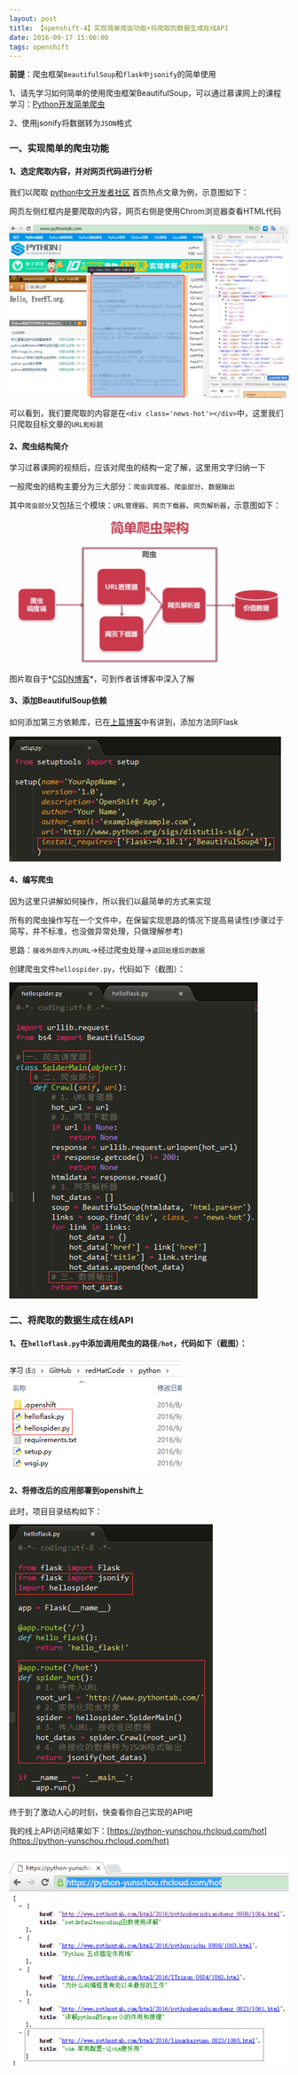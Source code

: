 ```yaml
---
layout: post
title: 【openshift-4】实现简单爬虫功能+将爬取的数据生成在线API
date: 2016-09-17 15:00:00
tags: openshift
---
```


**前提**：爬虫框架`BeautifulSoup`和`flask中jsonify`的简单使用

1、请先学习如何简单的使用爬虫框架BeautifulSoup，可以通过慕课网上的课程学习：[Python开发简单爬虫](http://www.imooc.com/learn/563)

2、使用jsonify将数据转为`JSON`格式

### 一、实现简单的爬虫功能

#### 1、选定爬取内容，并对网页代码进行分析

我们以爬取 [python中文开发者社区](http://www.pythontab.com/) 首页热点文章为例，示意图如下：

网页左侧红框内是要爬取的内容，网页右侧是使用Chrom浏览器查看HTML代码

![img](/assets/images/2016/openshift-guide-4-1.png)

可以看到，我们要爬取的内容是在```<div class='news-hot'></div>```中，这里我们只爬取目标文章的`URL和标题`

#### 2、爬虫结构简介

学习过慕课网的视频后，应该对爬虫的结构一定了解，这里用文字归纳一下

一般爬虫的结构主要分为三大部分：`爬虫调度器`、`爬虫部分`、`数据输出`

其中`爬虫部分`又包括三个模块：`URL管理器`、`网页下载器`、`网页解析器`，示意图如下：

![img](/assets/images/2016/openshift-guide-4-2.png)

图片取自于*[CSDN博客](http://blog.csdn.net/oChangWen/article/details/51957360)*，可到作者该博客中深入了解

#### 3、添加BeautifulSoup依赖

如何添加第三方依赖库，已在[上篇博客](http://yunschou.github.io/2016/09/openshift-guide-3/)中有讲到，添加方法同Flask

![img](/assets/images/2016/openshift-guide-4-3.png)

#### 4、编写爬虫

因为这里只讲解如何操作，所以我们以最简单的方式来实现

所有的爬虫操作写在一个文件中，在保留实现思路的情况下提高易读性(步骤过于简写，并不标准，也没做异常处理，只做理解参考)

思路：`接收外部传入的URL`->经过爬虫处理->`返回处理后的数据`

创建爬虫文件`hellospider.py`，代码如下（截图）：

![img](/assets/images/2016/openshift-guide-4-4.png)

### 二、将爬取的数据生成在线API

#### 1、在`helloflask.py`中添加调用爬虫的路径`/hot`，代码如下（截图）：

![img](/assets/images/2016/openshift-guide-4-5.png)

#### 2、将修改后的应用部署到openshift上

此时，项目目录结构如下：

![img](/assets/images/2016/openshift-guide-4-6.png)

终于到了激动人心的时刻，快查看你自己实现的API吧

我的线上API访问结果如下：[https://python-yunschou.rhcloud.com/hot](https://python-yunschou.rhcloud.com/hot)

![img](/assets/images/2016/openshift-guide-4-7.png)











